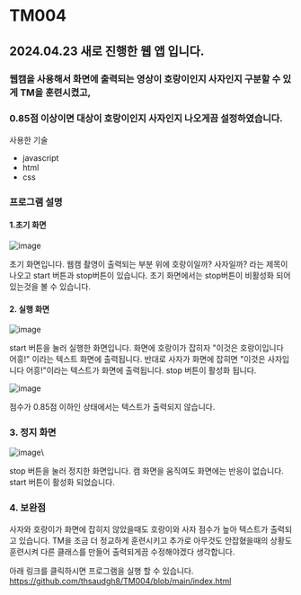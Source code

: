 # TM004
## 2024.04.23 새로 진행한 웹 앱 입니다.
### 웹캠을 사용해서 화면에 출력되는 영상이 호랑이인지 사자인지 구분할 수 있게 TM을 훈련시켰고,
### 0.85점 이상이면 대상이 호랑이인지 사자인지 나오게끔 설정하였습니다.

사용한 기술
- javascript
- html
- css


### 프로그램 설명
#### 1.초기 화면
![image](https://github.com/thsaudgh8/TM004/assets/165768655/79c6e241-fb4e-4830-8ba0-ede937ac1fe1)

초기 화면입니다. 웹캠 촬영이 출력되는 부분 위에 호랑이일까? 사자일까? 라는 제목이 나오고 start 버튼과 stop버튼이 있습니다.
초기 화면에서는 stop버튼이 비활성화 되어있는것을 볼 수 있습니다.

#### 2. 실행 화면
![image](https://github.com/thsaudgh8/TM004/assets/165768655/9aab74df-dd87-4030-9706-6a2103be2e4c)

start 버튼을 눌러 실행한 화면입니다. 화면에 호랑이가 잡히자 "이것은 호랑이입니다 어흥!" 이라는 텍스트 화면에 출력됩니다.
반대로 사자가 화면에 잡히면 "이것은 사자입니다 어흥!"이라는 텍스트가 화면에 출력됩니다. 
stop 버튼이 활성화 됩니다.

![image](https://github.com/thsaudgh8/TM004/assets/165768655/a4b7badd-dcaa-455d-81ec-5b882450887a)

점수가 0.85점 이하인 상태에서는 텍스트가 출력되지 않습니다.


### 3. 정지 화면
![image](https://github.com/thsaudgh8/TM004/assets/165768655/aef9b543-4138-4825-852c-0e3a7ae4bdb3)\

stop 버튼을 눌러 정지한 화면입니다. 
캠 화면을 움직여도 화면에는 반응이 없습니다. 
start 버튼이 활성화 되었습니다.


### 4. 보완점
사자와 호랑이가 화면에 잡히지 않았을때도 호랑이와 사자 점수가 높아 텍스트가 출력되고 있습니다.
TM을 조금 더 정교하게 훈련시키고 추가로 아무것도 안잡혔을때의 상황도 훈련시켜 다른 클래스를 만들어 출력되게끔 수정해야겠다 생각합니다.




아래 링크를 클릭하시면 프로그램을 실행 할 수 있습니다.
[https://github.com/thsaudgh8/TM004/blob/main/index.html
](https://thsaudgh8.github.io/TM004/)
